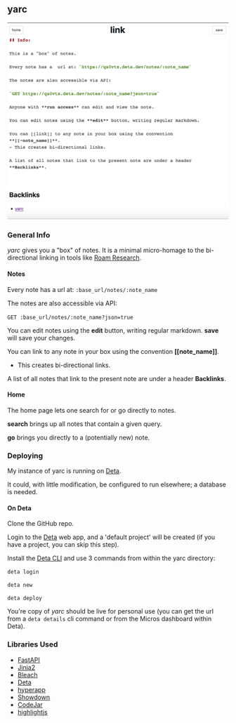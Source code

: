## yarc


![yarc](assets/yarc_note.png)

### General Info

*yarc* gives you a "box" of notes. It is a minimal micro-homage to the bi-directional linking in tools like [Roam Research](https://roamresearch.com/).

#### Notes

Every note has a url at: `:base_url/notes/:note_name`

The notes are also accessible via API:

`GET :base_url/notes/:note_name?json=true`

You can edit notes using the **edit** button, writing regular markdown. **save** will save your changes.

You can link to any note in your box using the convention **[[note_name]]**.
- This creates bi-directional links. 

A list of all notes that link to the present note are under a header **Backlinks**.

#### Home

The home page lets one search for or go directly to notes.

**search** brings up all notes that contain a given query.

**go** brings you directly to a (potentially new) note.




### Deploying

My instance of yarc is running on [Deta](https://www.deta.sh/).

It could, with little modification, be configured to run elsewhere; a database is needed.

#### On Deta
Clone the GitHub repo.

Login to the [Deta](https://web.deta.sh/) web app, and a 'default project' will be created (if you have a project, you can skip this step).

Install the [Deta CLI](https://docs.deta.sh/docs/cli/install) and use 3 commands from within the yarc directory:

```
deta login
```

```
deta new
```

```
deta deploy
```

You're copy of *yarc* should be live for personal use (you can get the url from a `deta details` cli command or from the Micros dashboard within Deta).

### Libraries Used

- [FastAPI](https://fastapi.tiangolo.com/)
- [Jinja2](https://jinja.palletsprojects.com/en/2.11.x/)
- [Bleach](https://bleach.readthedocs.io/en/latest/clean.html)
- [Deta](https://www.deta.sh/)
- [hyperapp](https://github.com/jorgebucaran/hyperapp)
- [Showdown](http://showdownjs.com/)
- [CodeJar](https://github.com/antonmedv/codejar)
- [highlightjs](https://highlightjs.org/usage/)
